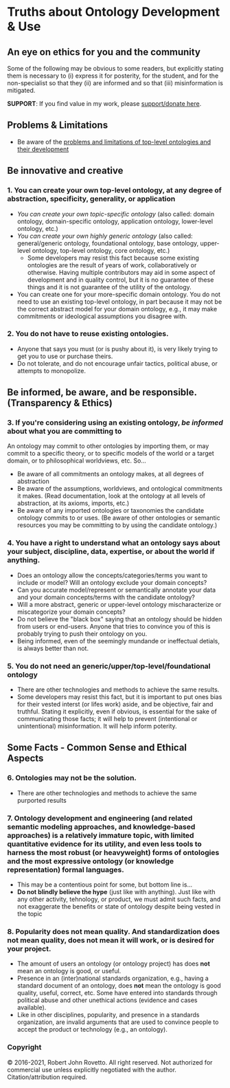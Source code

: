 # Truths about Ontology Development & Use
## An eye on ethics for you and the community

Some of the following may be obvious to some readers, but explicitly stating them is necessary to (i) express it for posterity, for the student, and for the non-specialist so that they (ii) are informed and so that (iii) misinformation is mitigated.

**SUPPORT**: If you find value in my work, please [support/donate here](https://gogetfunding.com/knowledge-organization-services-ontology-terminology-metadata-concept-analysis/).

## Problems & Limitations
- Be aware of the [problems and limitations of top-level ontologies and their development](https://github.com/rrovetto/How-To-Build-a-Top-level-Ontology/tree/main/Problems%20with%20Top-level%20Ontologies)

## Be innovative and creative
### 1. You can create your own top-level ontology, at any degree of abstraction, specificity, generality, or application
- _You can create your own topic-specific ontology_ (also called: domain ontology, domain-specific ontology, application ontology, lower-level ontology, etc.)
- _You can create your own highly generic ontology_ (also called: general/generic ontology, foundational ontology, base ontology, upper-level ontology, top-level ontology, core ontology, etc.)
  - Some developers may resist this fact because some existing ontologies are the result of years of work, collaboratively or otherwise. Having multiple contributors may aid in some aspect of development and in quality control, but it is no guarantee of these things and it is not guarantee of the utility of the ontology.
- You can create one for your more-specific domain ontology. You do not need to use an existing top-level ontology, in part because it may not be the correct abstract model for your domain ontology, e.g., it may make commitments or ideological assumptions you disagree with. 

### 2. You do not have to reuse existing ontologies.
- Anyone that says you must (or is pushy about it), is very likely trying to get you to use or purchase theirs.
- Do not tolerate, and do not encourage unfair tactics, political abuse, or attempts to monopolize. 

## Be informed, be aware, and be responsible. (Transparency & Ethics)
### 3. If you're considering using an existing ontology, _be informed_ about what you are committing to
An ontology may commit to other ontologies by importing them, or may commit to a specific theory, or to specific models of the world or a target domain, or to philosophical worldviews, etc. So...
- Be aware of all commitments an ontology makes, at all degrees of abstraction
- Be aware of the assumptions, worldviews, and ontological commitments it makes. (Read documentation, look at the ontology at all levels of abstraction, at its axioms, imports, etc.)
- Be aware of any imported ontologies or taxonomies the candidate ontology commits to or uses.
(Be aware of other ontologies or semantic resources you may be committing to by using the candidate ontology.)

### 4. You have a right to understand what an ontology says about your subject, discipline, data, expertise, or about the world if anything.
- Does an ontology allow the concepts/categories/terms you want to include or model? Will an ontology exclude your domain concepts? 
- Can you accurate model/represent or semantically annotate your data and your domain concepts/terms with the candidate ontology? 
- Will a more abstract, generic or upper-level ontology mischaracterize or miscategorize your domain concepts? 
- Do not believe the "black box" saying that an ontology should be hidden from users or end-users. Anyone that tries to convince you of this is probably trying to push their ontology on you.
- Being informed, even of the seemingly mundande or ineffectual detials, is always better than not.

### 5. You do not need an generic/upper/top-level/foundational ontology
- There are other technologies and methods to achieve the same results.
- Some developers may resist this fact, but it is important to put ones bias for their vested interst (or lifes work) aside, and be objective, fair and truthful. Stating it explicitly, even if obvious, is essential for the sake of communicating those facts; it will help to prevent (intentional or unintentional) misinformation. It will help inform poterity.

## Some Facts - Common Sense and Ethical Aspects

### 6. Ontologies may not be the solution.
- There are other technologies and methods to achieve the same purported results

### 7. Ontology development and engineering (and related semantic modeling approaches, and knowledge-based approaches) is a relatively immature topic, with limited quantitative evidence for its utility, and even less tools to harness the most robust (or heavyweight) forms of ontologies and the most expressive ontology (or knowledge representation) formal languages.
- This may be a contentious point for some, but bottom line is...
- **Do not blindly believe the hype** (just like with anything). Just like with any other activity, tehnology, or product, we must admit such facts, and not exaggerate the benefits or state of ontology despite being vested in the topic

### 8. Popularity does not mean quality. And standardization does not mean quality, does not mean it will work, or is desired for your project.
- The amount of users an ontology (or ontology project) has does **not** mean an ontology is good, or useful.
- Presence in an (inter)national standards organization, e.g., having a standard document of an ontology, does **not** mean the ontology is good quality, useful, correct, etc. Some have entered into standards through political abuse and other unethical actions (evidence and cases available).
- Like in other disciplines, popularity, and presence in a standards organization, are invalid arguments that are used to convince people to accept the product or technology (e.g., an ontology).


### Copyright
© 2016-2021, Robert John Rovetto. All right reserved. Not authorized for commercial use unless explicitly negotiated with the author. Citation/attribution required.
